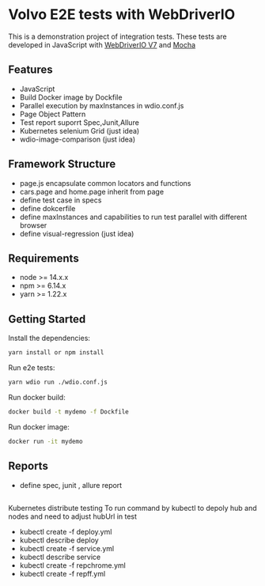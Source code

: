 # Volvo E2E tests with WebDriverIO


This is a demonstration project of integration tests. 
These tests are developed in JavaScript with [WebDriverIO V7](http://webdriver.io/) and [Mocha](https://mochajs.org/)

## Features

-   JavaScript
-   Build Docker image by Dockfile
-   Parallel execution by maxInstances in wdio.conf.js
-   Page Object Pattern
-   Test report suporrt Spec,Junit,Allure
-   Kubernetes selenium Grid (just idea)
-   wdio-image-comparison (just idea)

## Framework Structure

-   page.js encapsulate common locators and functions
-   cars.page and home.page inherit from page
-   define test case in specs
-   define dokcerfile
-   define maxInstances and capabilities to run test parallel with different browser
-   define visual-regression (just idea)



## Requirements

-   node >= 14.x.x 
-   npm >= 6.14.x  
-   yarn >= 1.22.x

## Getting Started

Install the dependencies:

```bash
yarn install or npm install
```

Run e2e tests:

```bash
yarn wdio run ./wdio.conf.js
```
Run docker build:

```bash
docker build -t mydemo -f Dockfile
```

Run docker image:

```bash
docker run -it mydemo
```
## Reports

-   define spec, junit , allure report

##
Kubernetes distribute testing
To run command by kubectl to depoly hub and nodes and need to adjust hubUrl in test
-   kubectl create -f deploy.yml
-   kubectl describe deploy
-   kubectl create -f service.yml
-   kubectl describe service
-   kubectl create -f repchrome.yml
-   kubectl create -f repff.yml




